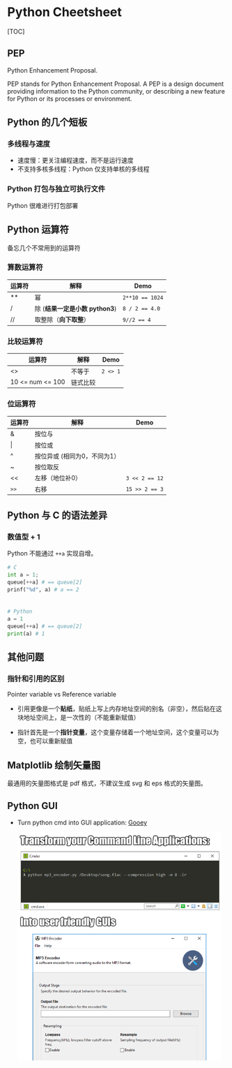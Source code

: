 # Python Cheetsheet

[TOC]

## PEP

Python Enhancement Proposal.

PEP stands for Python Enhancement Proposal. A PEP is a design document providing information to the Python community, or describing a new feature for Python or its processes or environment. 

## Python 的几个短板

### 多线程与速度

* 速度慢：更关注编程速度，而不是运行速度
* 不支持多核多线程：Python 仅支持单核的多线程

### Python 打包与独立可执行文件

Python 很难进行打包部署

## Python 运算符

备忘几个不常用到的运算符

### 算数运算符

| 运算符 | 解释                            | Demo            |
| ------ | ------------------------------- | --------------- |
| **     | 幂                              | `2**10 == 1024` |
| /      | 除 (**结果一定是小数 python3**) | `8 / 2 == 4.0`  |
| //     | 取整除（**向下取整**）          | `9//2 == 4`     |

### 比较运算符

| 运算符           | 解释     | Demo     |
| ---------------- | -------- | -------- |
| <>               | 不等于   | `2 <> 1` |
| 10 <= num <= 100 | 链式比较 |          |

### 位运算符

| 运算符 | 解释                         | Demo           |
| ------ | ---------------------------- | -------------- |
| &      | 按位与                       |                |
| \|     | 按位或                       |                |
| ^      | 按位异或 (相同为0，不同为1） |                |
| ~      | 按位取反                     |                |
| <<     | 左移（地位补0）              | `3 << 2 == 12` |
| `>>`   | 右移                         | `15 >> 2 == 3` |

## Python 与 C 的语法差异

### 数值型 + 1

Python 不能通过 `++a` 实现自增。

```python
# C
int a = 1;
queue[++a] # == queue[2]
prinf("%d", a) # a == 2


# Python
a = 1
queue[++a] # == queue[2]
print(a) # 1
```

## 其他问题

### 指针和引用的区别

Pointer variable vs Reference variable

* 引用更像是一个**贴纸**，贴纸上写上内存地址空间的别名（非空），然后贴在这块地址空间上，是一次性的（不能重新赋值）

* 指针首先是一个**指针变量**，这个变量存储着一个地址空间，这个变量可以为空，也可以重新赋值

## Matplotlib 绘制矢量图

最通用的矢量图格式是 pdf 格式，不建议生成 svg 和 eps 格式的矢量图。

## Python GUI

* Turn python cmd into GUI application: [Gooey](https://github.com/chriskiehl/Gooey)

  <img align="left" src="assets/image-20200828091512198.png" alt="image-20200828091512198" style="zoom:67%;" />